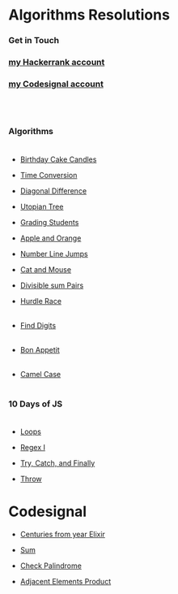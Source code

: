 # Algorithms Resolutions

### Get in Touch

### [my Hackerrank account](https://www.hackerrank.com/eltoncampos36) <br/>
### [my Codesignal account](https://app.codesignal.com/profile/elton_c_pdf) <br/>


<br/>
<br/>

### Algorithms<br/><br/>

- [Birthday Cake Candles](https://www.hackerrank.com/challenges/birthday-cake-candles/problem) <br/>

- [Time Conversion](https://www.hackerrank.com/challenges/time-conversion/problem?h_r=next-challenge&h_v=zen) <br/>

- [Diagonal Difference](https://www.hackerrank.com/challenges/diagonal-difference/problem) <br/>

- [Utopian Tree](https://www.hackerrank.com/challenges/utopian-tree/problem?h_r=next-challenge&h_v=zen) <br/>

- [Grading Students](https://www.hackerrank.com/challenges/grading/problem) <br/>

- [Apple and Orange](https://www.hackerrank.com/challenges/apple-and-orange/problem?h_r=next-challenge&h_v=zen) <br/>

- [Number Line Jumps](https://www.hackerrank.com/challenges/kangaroo/problem?h_r=next-challenge&h_v=zen&h_r=next-challenge&h_v=zen) <br/>

- [Cat and Mouse](https://www.hackerrank.com/challenges/cats-and-a-mouse/problem?isFullScreen=true) <br/>

- [Divisible sum Pairs](https://www.hackerrank.com/challenges/divisible-sum-pairs/problem?isFullScreen=true) <br/>

- [Hurdle Race](https://www.hackerrank.com/challenges/the-hurdle-race/problem?isFullScreen=true) <br/>
  <br/>

- [Find Digits](https://www.hackerrank.com/challenges/find-digits/problem?isFullScreen=true) <br/>
  <br/>

- [Bon Appetit](https://www.hackerrank.com/challenges/bon-appetit/problem?isFullScreen=true) <br/>
  <br/>

- [Camel Case](https://www.hackerrank.com/challenges/camelcase/problem?isFullScreen=true) <br/>
  <br/>

### 10 Days of JS<br/><br/>

- [Loops](https://www.hackerrank.com/challenges/js10-loops/problem?h_r=next-challenge&h_v=zen&h_r=next-challenge&h_v=zen) <br/>

- [Regex I](https://www.hackerrank.com/challenges/js10-regexp-1/problem?h_r=next-challenge&h_v=zen&h_r=next-challenge&h_v=zen&h_r=next-challenge&h_v=zen) <br/>

- [Try, Catch, and Finally](https://www.hackerrank.com/challenges/js10-try-catch-and-finally/problem?h_r=next-challenge&h_v=zen&h_r=next-challenge&h_v=zen&h_r=next-challenge&h_v=zen&h_r=next-challenge&h_v=zen) <br/>

- [Throw](https://www.hackerrank.com/challenges/js10-throw/problem?h_r=next-challenge&h_v=zen&h_r=next-challenge&h_v=zen&h_r=next-challenge&h_v=zen&h_r=next-challenge&h_v=zen&h_r=next-challenge&h_v=zen) <br/>


# Codesignal

- [Centuries from year Elixir](https://app.codesignal.com/arcade/intro/level-1/egbueTZRRL5Mm4TXN/solutions?solutionId=RzeCEWRoe4aH5oQ6Z) <br/>

- [Sum](https://app.codesignal.com/arcade/intro/level-1/jwr339Kq6e3LQTsfa/solutions?solutionId=kJTRTjJXNB2fWKKuY) <br/>

- [Check Palindrome](https://app.codesignal.com/arcade/intro/level-1/s5PbmwxfECC52PWyQ) <br/>

- [Adjacent Elements Product](https://app.codesignal.com/arcade/intro/level-2/xzKiBHjhoinnpdh6m) <br/>
